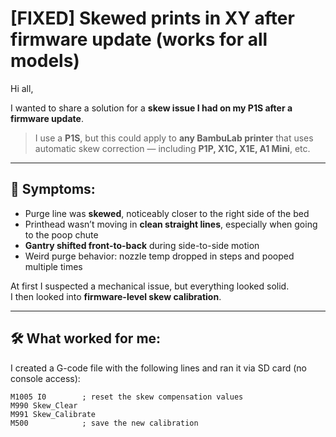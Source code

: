# [FIXED] Skewed prints in XY after firmware update (works for all models)

Hi all,

I wanted to share a solution for a **skew issue I had on my P1S after a firmware update**.  
> I use a **P1S**, but this could apply to **any BambuLab printer** that uses automatic skew correction — including **P1P, X1C, X1E, A1 Mini**, etc.

---

## 🧩 Symptoms:
- Purge line was **skewed**, noticeably closer to the right side of the bed  
- Printhead wasn’t moving in **clean straight lines**, especially when going to the poop chute  
- **Gantry shifted front-to-back** during side-to-side motion  
- Weird purge behavior: nozzle temp dropped in steps and pooped multiple times  

At first I suspected a mechanical issue, but everything looked solid.  
I then looked into **firmware-level skew calibration**.

---

## 🛠️ What worked for me:

I created a G-code file with the following lines and ran it via SD card (no console access):

```gcode
M1005 I0        ; reset the skew compensation values  
M990 Skew_Clear  
M991 Skew_Calibrate  
M500            ; save the new calibration
